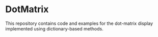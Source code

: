 # DotMatrix
This repository contains code and examples for the dot-matrix display implemented using dictionary-based methods.
